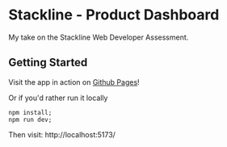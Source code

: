 # Stackline - Product Dashboard
My take on the Stackline Web Developer Assessment.
## Getting Started

Visit the app in action on [Github Pages](https://CubePresser.github.com/Stackline-ProductDashboard)!

Or if you'd rather run it locally
```
npm install;
npm run dev;
```

Then visit: http://localhost:5173/